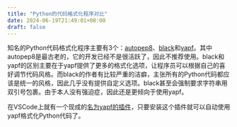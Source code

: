 ```yaml
---
title: "Python的代码格式化程序对比"
date: 2024-06-19T21:49:01+08:00
draft: false
---
```


知名的Python代码格式化程序主要有3个：[autopep8](https://github.com/hhatto/autopep8)、[black](https://github.com/psf/black)和[yapf](https://github.com/google/yapf)。其中autopep8是最古老的，它的开发已经不是很活跃了，因此不推荐使用。black和yapf的区别主要在于yapf提供了更多的格式化选项，让程序员可以根据自己的喜好调节代码风格。而black的作者有比较严重的洁癖，主张所有的Python代码都应该是统一的风格，因此几乎没有提供自定义选项。black甚至会强制要求字符串用双引号包裹。由于本人没有强迫症，因此还是更倾向于使用yapf。

在VSCode上就有一个现成的[名为yapf的插件](https://marketplace.visualstudio.com/items?itemName=eeyore.yapf)，只要安装这个插件就可以自动使用yapf格式化Python代码了。
